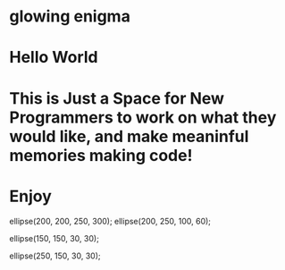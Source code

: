# glowing enigma
# Hello World
# This is Just a Space for New Programmers to work on what they would like, and make meaninful memories making code!
# Enjoy
<java>
  ellipse(200, 200, 250, 300);
ellipse(200, 250, 100, 60);

ellipse(150, 150, 30, 30);

ellipse(250, 150, 30, 30);
